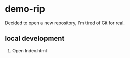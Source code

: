 # demo-rip

Decided to open a new repository, I'm tired of Git for real.

## local development

1. Open Index.html
